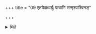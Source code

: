 +++
title = "09 एतयैवाध्वर्युः पात्राणि सम्मृश्याश्विनङ्"

+++

<details><summary>थिते</summary>

एतयैवाध्वर्युः पात्राणि सम्मृश्याश्विनं गृह्णाति ९
</details>
